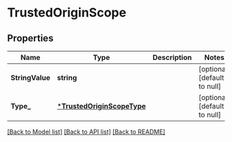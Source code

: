 # TrustedOriginScope

## Properties
Name | Type | Description | Notes
------------ | ------------- | ------------- | -------------
**StringValue** | **string** |  | [optional] [default to null]
**Type_** | [***TrustedOriginScopeType**](TrustedOriginScopeType.md) |  | [optional] [default to null]

[[Back to Model list]](../README.md#documentation-for-models) [[Back to API list]](../README.md#documentation-for-api-endpoints) [[Back to README]](../README.md)

